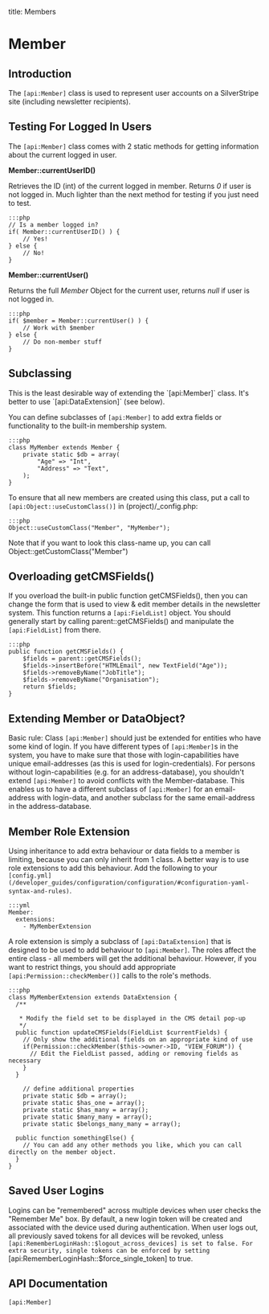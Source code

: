 title: Members

# Member

## Introduction

The `[api:Member]` class is used to represent user accounts on a SilverStripe site (including newsletter recipients).
 
## Testing For Logged In Users

The `[api:Member]` class comes with 2 static methods for getting information about the current logged in user.

**Member::currentUserID()**

Retrieves the ID (int) of the current logged in member.  Returns *0* if user is not logged in.  Much lighter than the
next method for testing if you just need to test.

	:::php
	// Is a member logged in?
	if( Member::currentUserID() ) {
		// Yes!
	} else {
		// No!
	}


**Member::currentUser()**

Returns the full *Member* Object for the current user, returns *null* if user is not logged in.

	:::php
	if( $member = Member::currentUser() ) {
		// Work with $member
	} else {
		// Do non-member stuff
	}


## Subclassing

<div class="warning" markdown="1">
This is the least desirable way of extending the `[api:Member]` class. It's better to use `[api:DataExtension]`
(see below).
</div>

You can define subclasses of `[api:Member]` to add extra fields or functionality to the built-in membership system.

	:::php
	class MyMember extends Member {
		private static $db = array(
			"Age" => "Int",
			"Address" => "Text",
		);
	}


To ensure that all new members are created using this class, put a call to `[api:Object::useCustomClass()]` in
(project)/_config.php:

	:::php
	Object::useCustomClass("Member", "MyMember");

Note that if you want to look this class-name up, you can call Object::getCustomClass("Member")

## Overloading getCMSFields()

If you overload the built-in public function getCMSFields(), then you can change the form that is used to view & edit member
details in the newsletter system.  This function returns a `[api:FieldList]` object.  You should generally start by calling
parent::getCMSFields() and manipulate the `[api:FieldList]` from there.

	:::php
	public function getCMSFields() {
		$fields = parent::getCMSFields();
		$fields->insertBefore("HTMLEmail", new TextField("Age"));
		$fields->removeByName("JobTitle");
		$fields->removeByName("Organisation");
		return $fields;
	}


## Extending Member or DataObject?

Basic rule: Class `[api:Member]` should just be extended for entities who have some kind of login.
If you have different types of `[api:Member]`s in the system, you have to make sure that those with login-capabilities have
unique email-addresses (as this is used for login-credentials). 
For persons without login-capabilities (e.g. for an address-database), you shouldn't extend `[api:Member]` to avoid conflicts
with the Member-database. This enables us to have a different subclass of `[api:Member]` for an email-address with login-data,
and another subclass for the same email-address in the address-database.

## Member Role Extension

Using inheritance to add extra behaviour or data fields to a member is limiting, because you can only inherit from 1
class. A better way is to use role extensions to add this behaviour. Add the following to your
`[config.yml](/developer_guides/configuration/configuration/#configuration-yaml-syntax-and-rules)`.

	:::yml
	Member:
	  extensions:
	    - MyMemberExtension

A role extension is simply a subclass of `[api:DataExtension]` that is designed to be used to add behaviour to `[api:Member]`. 
The roles affect the entire class - all members will get the additional behaviour.  However, if you want to restrict
things, you should add appropriate `[api:Permission::checkMember()]` calls to the role's methods.

	:::php
	class MyMemberExtension extends DataExtension {
	  /**
	
	   * Modify the field set to be displayed in the CMS detail pop-up
	   */
	  public function updateCMSFields(FieldList $currentFields) {
	    // Only show the additional fields on an appropriate kind of use 
	    if(Permission::checkMember($this->owner->ID, "VIEW_FORUM")) {
	      // Edit the FieldList passed, adding or removing fields as necessary
	    }
	  }
	
		// define additional properties
		private static $db = array(); 
		private static $has_one = array(); 
		private static $has_many = array(); 
		private static $many_many = array(); 
		private static $belongs_many_many = array(); 
	
	  public function somethingElse() {
	    // You can add any other methods you like, which you can call directly on the member object.
	  }
	}

## Saved User Logins ##

Logins can be "remembered" across multiple devices when user checks the "Remember Me" box. By default, a new login token
will be created and associated with the device used during authentication. When user logs out, all previously saved tokens
for all devices will be revoked, unless `[api:RememberLoginHash::$logout_across_devices] is set to false. For extra security,
single tokens can be enforced by setting `[api:RememberLoginHash::$force_single_token] to true.


## API Documentation

`[api:Member]`
